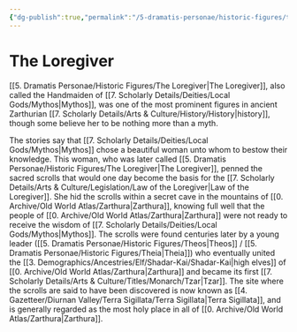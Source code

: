 ```yaml
---
{"dg-publish":true,"permalink":"/5-dramatis-personae/historic-figures/the-loregiver/","noteIcon":""}
---
```


# The Loregiver

[[5. Dramatis Personae/Historic Figures/The Loregiver\|The Loregiver]], also called the Handmaiden of [[7. Scholarly Details/Deities/Local Gods/Mythos\|Mythos]], was one of the most prominent figures in ancient Zarthurian [[7. Scholarly Details/Arts & Culture/History/History\|history]], though some believe her to be nothing more than a myth. 

The stories say that [[7. Scholarly Details/Deities/Local Gods/Mythos\|Mythos]] chose a beautiful woman unto whom to bestow their knowledge. This woman, who was later called [[5. Dramatis Personae/Historic Figures/The Loregiver\|The Loregiver]], penned the sacred scrolls that would one day become the basis for the [[7. Scholarly Details/Arts & Culture/Legislation/Law of the Loregiver\|Law of the Loregiver]]. She hid the scrolls within a secret cave in the mountains of [[0. Archive/Old World Atlas/Zarthura\|Zarthura]], knowing full well that the people of [[0. Archive/Old World Atlas/Zarthura\|Zarthura]] were not ready to receive the wisdom of [[7. Scholarly Details/Deities/Local Gods/Mythos\|Mythos]]. The scrolls were found centuries later by a young leader ([[5. Dramatis Personae/Historic Figures/Theos\|Theos]] / [[5. Dramatis Personae/Historic Figures/Theia\|Theia]]) who eventually united the [[3. Demographics/Ancestries/Elf/Shadar-Kai/Shadar-Kai\|high elves]] of [[0. Archive/Old World Atlas/Zarthura\|Zarthura]] and became its first [[7. Scholarly Details/Arts & Culture/Titles/Monarch/Tzar\|Tzar]]. The site where the scrolls are said to have been discovered is now known as [[4. Gazetteer/Diurnan Valley/Terra Sigillata/Terra Sigillata\|Terra Sigillata]], and is generally regarded as the most holy place in all of [[0. Archive/Old World Atlas/Zarthura\|Zarthura]]. 


